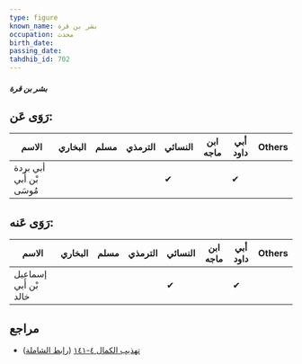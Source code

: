 ```yaml
---
type: figure
known_name: بشر بن قرة
occupation: محدث
birth_date:
passing_date:
tahdhib_id: 702
---
```

##### بشر بن قرة

## رَوَى عَن:
| الاسم                    | البخاري | مسلم | الترمذي | النسائي | ابن ماجه | أبي داود | Others |
| ------------------------ | ------- | ---- | ------- | ------- | -------- | -------- | ------ |
| أبي بردة بْن أَبي مُوسَى |         |      |         | ✔       |          | ✔        |        |
## رَوَى عَنه:
| الاسم                 | البخاري | مسلم | الترمذي | النسائي | ابن ماجه | أبي داود | Others |
| --------------------- | ------- | ---- | ------- | ------- | -------- | -------- | ------ |
| إسماعيل بْن أَبي خالد |         |      |         | ✔       |          | ✔        |        |
## مراجع
- [تهذيب الكمال ٤-١٤١](obsidian://open?vault=Tahdhib-al-Kamal&file=Figures/٧٠٢-بشر%20بن%20قرة) ([رابط الشاملة](https://shamela.ws/book/3722/1655))